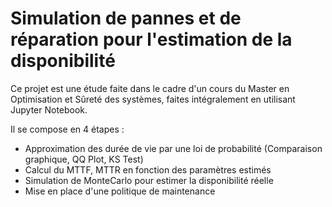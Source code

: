 # Simulation de pannes et de réparation pour l'estimation de la disponibilité

Ce projet est une étude faite dans le cadre d'un cours du Master en Optimisation et Sûreté des systèmes, faites intégralement en utilisant Jupyter Notebook. 

Il se compose en 4 étapes : 
* Approximation des durée de vie par une loi de probabilité (Comparaison graphique, QQ Plot, KS Test)
* Calcul du MTTF, MTTR en fonction des paramètres estimés
* Simulation de MonteCarlo pour estimer la disponibilité réelle
* Mise en place d'une politique de maintenance
 
